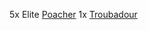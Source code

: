 5x Elite [Poacher](https://2e.aonprd.com/NPCs.aspx?ID=905)
1x [Troubadour](https://2e.aonprd.com/NPCs.aspx?ID=941)
